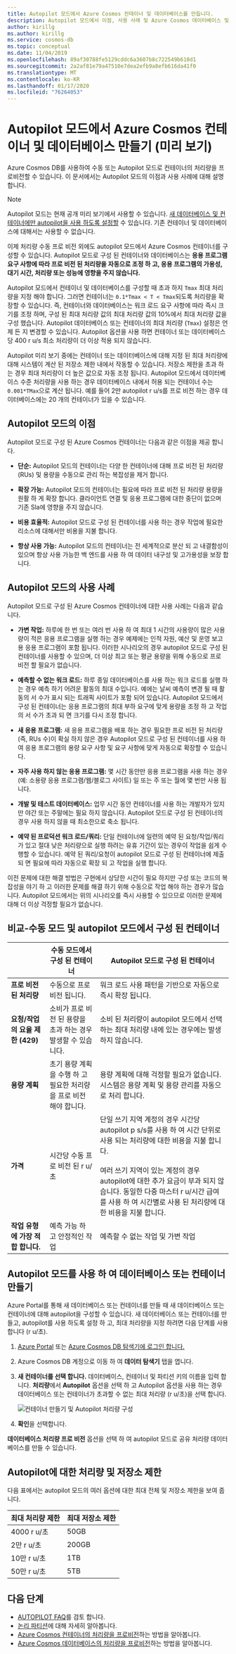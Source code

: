 ```yaml
---
title: Autopilot 모드에서 Azure Cosmos 컨테이너 및 데이터베이스를 만듭니다.
description: Autopilot 모드에서 이점, 사용 사례 및 Azure Cosmos 데이터베이스 및 컨테이너를 프로 비전 하는 방법에 대해 알아봅니다.
author: kirillg
ms.author: kirillg
ms.service: cosmos-db
ms.topic: conceptual
ms.date: 11/04/2019
ms.openlocfilehash: 89af30788fe5129cddc6a3607b8c722549b610d1
ms.sourcegitcommit: 2a2af81e79a47510e7dea2efb9a8efb616da41f0
ms.translationtype: MT
ms.contentlocale: ko-KR
ms.lasthandoff: 01/17/2020
ms.locfileid: "76264053"
---
```

# <a name="create-azure-cosmos-containers-and-databases-in-autopilot-mode-preview"></a>Autopilot 모드에서 Azure Cosmos 컨테이너 및 데이터베이스 만들기 (미리 보기)

Azure Cosmos DB를 사용하여 수동 또는 Autopilot 모드로 컨테이너의 처리량을 프로비전할 수 있습니다. 이 문서에서는 Autopilot 모드의 이점과 사용 사례에 대해 설명합니다.

> [!NOTE]
> Autopilot 모드는 현재 공개 미리 보기에서 사용할 수 있습니다. [새 데이터베이스 및 컨테이너에만 autopilot을 사용 하도록 설정할](#create-a-database-or-a-container-with-autopilot-mode) 수 있습니다. 기존 컨테이너 및 데이터베이스에 대해서는 사용할 수 없습니다.

이제 처리량 수동 프로 비전 외에도 autopilot 모드에서 Azure Cosmos 컨테이너를 구성할 수 있습니다. Autopilot 모드로 구성 된 컨테이너와 데이터베이스는 **응용 프로그램 요구 사항에 따라 프로 비전 된 처리량을 자동으로 조정 하 고, 응용 프로그램의 가용성, 대기 시간, 처리량 또는 성능에 영향을 주지 않습니다.**

Autopilot 모드에서 컨테이너 및 데이터베이스를 구성할 때 초과 하지 `Tmax` 최대 처리량을 지정 해야 합니다. 그러면 컨테이너는 `0.1*Tmax < T < Tmax`되도록 처리량을 확장할 수 있습니다. 즉, 컨테이너와 데이터베이스는 워크 로드 요구 사항에 따라 즉시 크기를 조정 하며, 구성 된 최대 처리량 값의 최대 처리량 값의 10%에서 최대 처리량 값을 구성 했습니다. Autopilot 데이터베이스 또는 컨테이너의 최대 처리량 (`Tmax`) 설정은 언제 든 지 변경할 수 있습니다. Autopilot 옵션을 사용 하면 컨테이너 또는 데이터베이스당 400 r u/s 최소 처리량이 더 이상 적용 되지 않습니다.

Autopilot 미리 보기 중에는 컨테이너 또는 데이터베이스에 대해 지정 된 최대 처리량에 대해 시스템이 계산 된 저장소 제한 내에서 작동할 수 있습니다. 저장소 제한을 초과 하는 경우 최대 처리량이 더 높은 값으로 자동 조정 됩니다. Autopilot 모드에서 데이터베이스 수준 처리량을 사용 하는 경우 데이터베이스 내에서 허용 되는 컨테이너 수는 `0.001*TMax`으로 계산 됩니다. 예를 들어 2만 autopilot r u/s를 프로 비전 하는 경우 데이터베이스에는 20 개의 컨테이너가 있을 수 있습니다.

## <a name="benefits-of-autopilot-mode"></a>Autopilot 모드의 이점

Autopilot 모드로 구성 된 Azure Cosmos 컨테이너는 다음과 같은 이점을 제공 합니다.

* **단순:** Autopilot 모드의 컨테이너는 다양 한 컨테이너에 대해 프로 비전 된 처리량 (RUs) 및 용량을 수동으로 관리 하는 복잡성을 제거 합니다.

* **확장 가능:** Autopilot 모드의 컨테이너는 필요에 따라 프로 비전 된 처리량 용량을 원활 하 게 확장 합니다. 클라이언트 연결 및 응용 프로그램에 대한 중단이 없으며 기존 Sla에 영향을 주지 않습니다.

* **비용 효율적:** Autopilot 모드로 구성 된 컨테이너를 사용 하는 경우 작업에 필요한 리소스에 대해서만 비용을 지불 합니다.

* **항상 사용 가능:** Autopilot 모드의 컨테이너는 전 세계적으로 분산 되 고 내결함성이 있으며 항상 사용 가능한 백 엔드를 사용 하 여 데이터 내구성 및 고가용성을 보장 합니다.

## <a name="use-cases-of-autopilot-mode"></a>Autopilot 모드의 사용 사례

Autopilot 모드로 구성 된 Azure Cosmos 컨테이너에 대한 사용 사례는 다음과 같습니다.

* **가변 작업:** 하루에 한 번 또는 여러 번 사용 하 여 최대 1 시간의 사용량이 많은 사용량이 적은 응용 프로그램을 실행 하는 경우 예제에는 인적 자원, 예산 및 운영 보고용 응용 프로그램이 포함 됩니다. 이러한 시나리오의 경우 autopilot 모드로 구성 된 컨테이너를 사용할 수 있으며, 더 이상 최고 또는 평균 용량을 위해 수동으로 프로 비전 할 필요가 없습니다.

* **예측할 수 없는 워크 로드:** 하루 종일 데이터베이스를 사용 하는 워크 로드를 실행 하는 경우 예측 하기 어려운 활동의 최대 수입니다. 예에는 날씨 예측이 변경 될 때 활동의 서 수가 표시 되는 트래픽 사이트가 포함 되어 있습니다. Autopilot 모드에서 구성 된 컨테이너는 응용 프로그램의 최대 부하 요구에 맞게 용량을 조정 하 고 작업의 서 수가 초과 되 면 크기를 다시 조정 합니다.

* **새 응용 프로그램:** 새 응용 프로그램을 배포 하는 경우 필요한 프로 비전 된 처리량 (즉, RUs 수)이 확실 하지 않은 경우 Autopilot 모드로 구성 된 컨테이너를 사용 하 여 응용 프로그램의 용량 요구 사항 및 요구 사항에 맞게 자동으로 확장할 수 있습니다.

* **자주 사용 하지 않는 응용 프로그램:** 몇 시간 동안만 응용 프로그램을 사용 하는 경우 (예: 소용량 응용 프로그램/웹/블로그 사이트) 일 또는 주 또는 월에 몇 번만 사용 됩니다.

* **개발 및 테스트 데이터베이스:** 업무 시간 동안 컨테이너를 사용 하는 개발자가 있지만 야간 또는 주말에는 필요 하지 않습니다. Autopilot 모드로 구성 된 컨테이너의 경우 사용 하지 않을 때 최소한으로 축소 됩니다.

* **예약 된 프로덕션 워크 로드/쿼리:** 단일 컨테이너에 일련의 예약 된 요청/작업/쿼리가 있고 절대 낮은 처리량으로 실행 하려는 유휴 기간이 있는 경우이 작업을 쉽게 수행할 수 있습니다. 예약 된 쿼리/요청이 autopilot 모드로 구성 된 컨테이너에 제출 되 면 필요에 따라 자동으로 확장 되 고 작업을 실행 합니다.

이전 문제에 대한 해결 방법은 구현에서 상당한 시간이 필요 하지만 구성 또는 코드의 복잡성을 야기 하 고 이러한 문제를 해결 하기 위해 수동으로 작업 해야 하는 경우가 많습니다. Autopilot 모드에서는 위의 시나리오를 즉시 사용할 수 있으므로 이러한 문제에 대해 더 이상 걱정할 필요가 없습니다.

## <a name="comparison--containers-configured-in-manual-mode-vs-autopilot-mode"></a>비교-수동 모드 및 autopilot 모드에서 구성 된 컨테이너

|  | 수동 모드에서 구성 된 컨테이너  | Autopilot 모드로 구성 된 컨테이너 |
|---------|---------|---------|
| **프로 비전 된 처리량** | 수동으로 프로 비전 됩니다. | 워크 로드 사용 패턴을 기반으로 자동으로 즉시 확장 됩니다. |
| **요청/작업의 요율 제한 (429)**  | 소비가 프로 비전 된 용량을 초과 하는 경우 발생할 수 있습니다. | 소비 된 처리량이 autopilot 모드에서 선택 하는 최대 처리량 내에 있는 경우에는 발생 하지 않습니다.   |
| **용량 계획** |  초기 용량 계획을 수행 하 고 필요한 처리량을 프로 비전 해야 합니다. |    용량 계획에 대해 걱정할 필요가 없습니다. 시스템은 용량 계획 및 용량 관리를 자동으로 처리 합니다. |
| **가격** | 시간당 수동 프로 비전 된 r u/초 | 단일 쓰기 지역 계정의 경우 시간당 autopilot p s/s를 사용 하 여 시간 단위로 사용 되는 처리량에 대한 비용을 지불 합니다. <br/><br/>여러 쓰기 지역이 있는 계정의 경우 autopilot에 대한 추가 요금이 부과 되지 않습니다. 동일한 다중 마스터 r u/시간 급여를 사용 하 여 시간별로 사용 된 처리량에 대한 비용을 지불 합니다. |
| **작업 유형에 가장 적합 합니다.** |  예측 가능 하 고 안정적인 작업|   예측할 수 없는 작업 및 가변 작업  |

## <a name="create-a-database-or-a-container-with-autopilot-mode"></a>Autopilot 모드를 사용 하 여 데이터베이스 또는 컨테이너 만들기

Azure Portal를 통해 새 데이터베이스 또는 컨테이너를 만들 때 새 데이터베이스 또는 컨테이너에 대해 autopilot을 구성할 수 있습니다. 새 데이터베이스 또는 컨테이너를 만들고, autopilot를 사용 하도록 설정 하 고, 최대 처리량을 지정 하려면 다음 단계를 사용 합니다 (r u/초).

1. [Azure Portal](https://portal.azure.com) 또는 [Azure Cosmos DB 탐색기에 로그인 합니다.](https://cosmos.azure.com/)

1. Azure Cosmos DB 계정으로 이동 하 여 **데이터 탐색기** 탭을 엽니다.

1. **새 컨테이너를 선택 합니다.** 데이터베이스, 컨테이너 및 파티션 키의 이름을 입력 합니다. **처리량**에서 **Autopilot** 옵션을 선택 하 고 Autopilot 옵션을 사용 하는 경우 데이터베이스 또는 컨테이너가 초과할 수 없는 최대 처리량 (r u/초)을 선택 합니다.

   ![컨테이너 만들기 및 Autopilot 처리량 구성](./media/provision-throughput-autopilot/create-container-autopilot-mode.png)

1. **확인**을 선택합니다.

**데이터베이스 처리량 프로 비전** 옵션을 선택 하 여 autopilot 모드로 공유 처리량 데이터베이스를 만들 수 있습니다.

## <a id="autopilot-limits"></a>Autopilot에 대한 처리량 및 저장소 제한

다음 표에서는 autopilot 모드의 여러 옵션에 대한 최대 전체 및 저장소 제한을 보여 줍니다.

|최대 처리량 제한  |최대 저장소 제한  |
|---------|---------|
|4000 r u/초  |   50GB    |
|2만 r u/초  |  200GB  |
|10만 r u/초    |  1TB   |
|50만 r u/초    |  5TB  |

## <a name="next-steps"></a>다음 단계

* [AUTOPILOT FAQ](autopilot-faq.md)를 검토 합니다.
* [논리 파티션](partition-data.md)에 대해 자세히 알아봅니다.
* [Azure Cosmos 컨테이너의 처리량을 프로비전](how-to-provision-container-throughput.md)하는 방법을 알아봅니다.
* [Azure Cosmos 데이터베이스의 처리량을 프로비전](how-to-provision-database-throughput.md)하는 방법을 알아봅니다.
